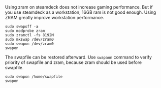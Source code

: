 Using zram on steamdeck does not increase gaming performance. But if you use steamdeck as a workstation, 16GB ram is not good enough. Using ZRAM greatly improve workstation performance.
```
sudo swapoff -a
sudo modprobe zram
sudo zramctl -fs 8192M
sudo mkswap /dev/zram0
sudo swapon /dev/zram0
swapon
```
The swapfile can be restored afterward. Use ```swapaon``` command to verify priority of swapfile and zram, because zram should be used before swapfile.
```
sudo swapon /home/swapfile
swapon
```
